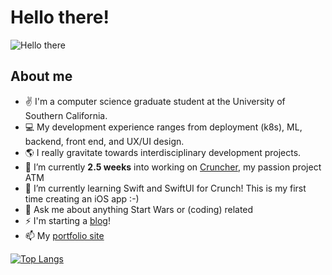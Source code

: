 # Hello there!
![Hello there](https://media.giphy.com/media/Nx0rz3jtxtEre/giphy.gif)

## About me
- ✌️ I'm a computer science graduate student at the University of Southern California. 
- 💻 My development experience ranges from deployment (k8s), ML, backend, front end, and UX/UI design. 
- 🌎 I really gravitate towards interdisciplinary development projects.
- 🔭 I’m currently **2.5 weeks** into working on [Cruncher](https://cruncher.app), my passion project ATM 
- 🌱 I’m currently learning Swift and SwiftUI for Crunch! This is my first time creating an iOS app :-) 
- 💬 Ask me about anything Start Wars or (coding) related 
- ⚡ I'm starting a [blog](https://medium.com/@evehling)!
- 📫 My [portfolio site](https://eevee-b7dff.netlify.app/)


[![Top Langs](https://github-readme-stats.vercel.app/api/top-langs/?username=evehling&layout=compact&custom_title=My%20GitHub%20Languages&langs_count=10&hide=jupyter%20notebook)](https://github.com/anuraghazra/github-readme-stats)
<!-- [![Elisabeth's GitHub stats](https://github-readme-stats.vercel.app/api?username=evehling)](https://github.com/anuraghazra/github-readme-stats)
 -->
